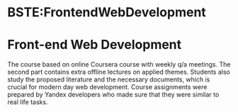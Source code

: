 






BSTE:FrontendWebDevelopment
===========================






Front-end Web Development
=========================


The course based on online Coursera course with weekly q/a meetings. The second part contains extra offline lectures on applied themes. Students also study the proposed literature and the necessary documents, which is crucial for modern day web development. Course assignments were prepared by Yandex developers who made sure that they were similar to real life tasks.











